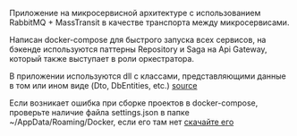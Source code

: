 Приложение на микросервисной архитектуре с использованием RabbitMQ + MassTransit в качестве транспорта между микросервисами.

Написан docker-compose для быстрого запуска всех сервисов, на бэкенде используются паттерны Repository и Saga на Api Gateway, который также выступает в роли оркестратора.

В приложении используются dll с классами, представляющими данные в том или ином виде (Dto, DbEntities, etc.) [source](https://github.com/EvgenyMokhov/ModelsInternsApp)

Если возникает ошибка при сборке проектов в docker-compose, проверьте наличие файла settings.json в папке ~/AppData/Roaming/Docker, если его там нет [скачайте его](https://drive.google.com/file/d/1XFNT5iuvn-GNmk0vLXrng0WuEbd-Aj2c/view?usp=drive_link)

